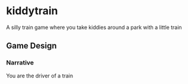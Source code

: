 # kiddytrain
A silly train game where you take kiddies around a park with a little train

## Game Design

### Narrative

You are the driver of a train 